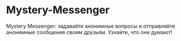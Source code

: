 # Mystery-Messenger
Mystery Messenger: задавайте анонимные вопросы и отправляйте анонимные сообщения своим друзьям. Узнайте, что они думают!
